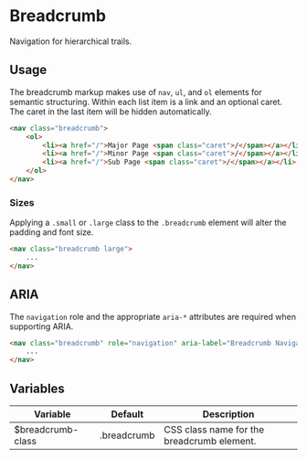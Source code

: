 # Breadcrumb #

Navigation for hierarchical trails.

## Usage ##

The breadcrumb markup makes use of `nav`, `ul`, and `ol` elements for semantic structuring.
Within each list item is a link and an optional caret. The caret in the last item will be hidden automatically.

```html
<nav class="breadcrumb">
    <ol>
        <li><a href="/">Major Page <span class="caret">/</span></a></li>
        <li><a href="/">Minor Page <span class="caret">/</span></a></li>
        <li><a href="/">Sub Page <span class="caret">/</span></a></li>
    </ol>
</nav>
```

### Sizes ###

Applying a `.small` or `.large` class to the `.breadcrumb` element will alter the padding and font size.

```html
<nav class="breadcrumb large">
    ...
</nav>
```

## ARIA ##

The `navigation` role and the appropriate `aria-*` attributes are required when supporting ARIA.

```html
<nav class="breadcrumb" role="navigation" aria-label="Breadcrumb Navigation">
    ...
</nav>
```

## Variables ##

<table class="table is-striped data-table">
    <thead>
        <tr>
            <th>Variable</th>
            <th>Default</th>
            <th>Description</th>
        </tr>
    </thead>
    <tbody>
        <tr>
            <td>$breadcrumb-class</td>
            <td>.breadcrumb</td>
            <td>CSS class name for the breadcrumb element.</td>
        </tr>
    </tbody>
</table>
